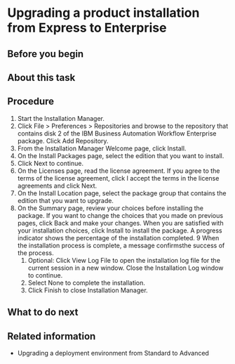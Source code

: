# Upgrading a product installation from Express to Enterprise

## Before you begin

## About this task

## Procedure

1. Start the Installation Manager.
2. Click File > Preferences > Repositories and browse to the repository that contains disk 2 of the IBM Business Automation Workflow
Enterprise package. Click Add
Repository.
3. From the Installation Manager Welcome page,
click Install.
4. On the Install Packages page, select the edition that you want to
install.
5. Click Next to continue.
6. On the Licenses page, read the license
agreement. If you agree to the terms of the license agreement, click  I
accept the terms in the license agreements and click Next.
7. On the Install Location page, select the package group that contains the
edition that you want to upgrade.
8. On the Summary page, review your choices
before installing the package. If you want to change the choices that
you made on previous pages, click Back and
make your changes. When you are satisfied with your installation choices,
click Install to install the package.
A progress indicator shows the percentage of the installation
completed.
9 When the installation process is complete, a message confirmsthe success of the process.
    1. Optional: Click View Log File to
open the installation log file for the current session in a new window.
 Close the Installation Log window to continue.
    2. Select None to complete the installation.
    3. Click Finish to close Installation Manager.

## What to do next

## Related information

- Upgrading a deployment environment from Standard to Advanced
